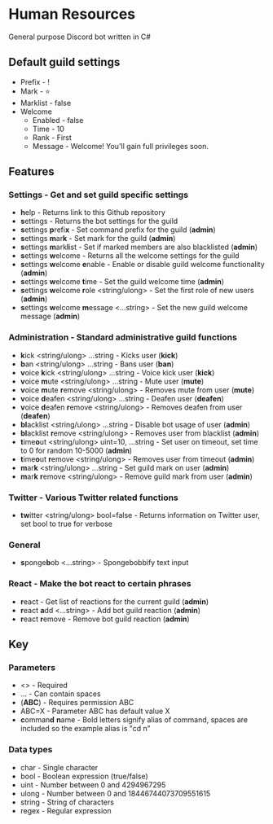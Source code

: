 # Human Resources

General purpose Discord bot written in C#

## Default guild settings

* Prefix - !
* Mark - ⭐
* Marklist - false
* Welcome
  * Enabled - false
  * Time - 10
  * Rank - First
  * Message - Welcome! You'll gain full privileges soon.

## Features

### Settings - Get and set guild specific settings

* **h**elp - Returns link to this Github repository
* **s**ettings - Returns the bot settings for the guild
* **s**ettings **p**refi**x** <char> - Set command prefix for the guild (**admin**)
* **s**ettings **m**ar**k** <char> - Set mark for the guild (**admin**)
* **s**ettings **m**ark**l**ist <bool> - Set if marked members are also blacklisted (**admin**)
* **s**ettings **w**elcome - Returns all the welcome settings for the guild
* **s**ettings **w**elcome **e**nable <bool> - Enable or disable guild welcome functionality (**admin**)
* **s**ettings **w**elcome **t**ime <ulong> - Set the guild welcome time (**admin**)
* **s**ettings **w**elcome **r**ole <string/ulong> - Set the first role of new users (**admin**)
* **s**ettings **w**elcome **m**essage <...string> - Set the new guild welcome message (**admin**)

### Administration - Standard administrative guild functions

* **k**ick <string/ulong> ...string - Kicks user (**kick**)
* **b**an <string/ulong> ...string - Bans user (**ban**)
* **v**oice **k**ick <string/ulong> ...string - Voice kick user (**kick**)
* **v**oice **m**ute <string/ulong> ...string - Mute user (**mute**)
* **v**oice **m**ute **r**emove <string/ulong> - Removes mute from user (**mute**)
* **v**oice **d**eafen <string/ulong> ...string - Deafen user (**deafen**)
* **v**oice **d**eafen **r**emove <string/ulong> - Removes deafen from user (**deafen**)
* **bl**acklist <string/ulong> ...string - Disable bot usage of user (**admin**)
* **bl**acklist **r**emove <string/ulong> - Removes user from blacklist (**admin**)
* **t**ime**o**ut <string/ulong> uint=10, ...string - Set user on timeout, set time to 0 for random 10-5000 (**admin**)
* **t**ime**o**ut **r**emove <string/ulong> - Removes user from timeout (**admin**)
* **m**ar**k** <string/ulong> ...string - Set guild mark on user (**admin**)
* **m**ar**k** **r**emove <string/ulong> - Remove guild mark from user (**admin**)

### Twitter - Various Twitter related functions

* **tw**itter <string/ulong> bool=false - Returns information on Twitter user, set bool to true for verbose

### General

* **s**ponge**b**ob <...string> - Spongebobbify text input

### React - Make the bot react to certain phrases

* **r**eact - Get list of reactions for the current guild  (**admin**)
* **r**eact **a**dd <regex> <...string> - Add bot guild reaction (**admin**)
* **r**eact **r**emove <regex> - Remove bot guild reaction (**admin**)

## Key

### Parameters

* <> - Required
* ... - Can contain spaces
* (**ABC**) - Requires permission ABC
* ABC=X - Parameter ABC has default value X
* **c**omman**d** **n**ame - Bold letters signify alias of command, spaces are included so the example alias is "cd n"

### Data types

* char - Single character
* bool - Boolean expression (true/false)
* uint - Number between 0 and 4294967295
* ulong - Number between 0 and 18446744073709551615
* string - String of characters
* regex - Regular expression